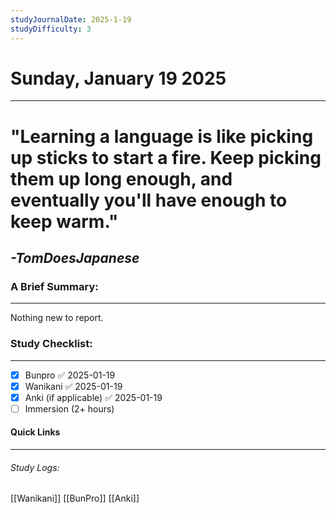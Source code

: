 ```yaml
---
studyJournalDate: 2025-1-19
studyDifficulty: 3
---
```


# Sunday, January 19 2025
---
# "Learning a language is like picking up sticks to start a fire. Keep picking them up long enough, and eventually you'll have enough to keep warm."

## *-TomDoesJapanese*


### A Brief Summary:
---
Nothing new to report.

### Study Checklist:
---
- [x] Bunpro ✅ 2025-01-19
- [x] Wanikani ✅ 2025-01-19
- [x] Anki (if applicable) ✅ 2025-01-19
- [ ] Immersion (2+ hours)

#### Quick Links
---
###### Study Logs:
[[Wanikani]]
[[BunPro]]
[[Anki]]